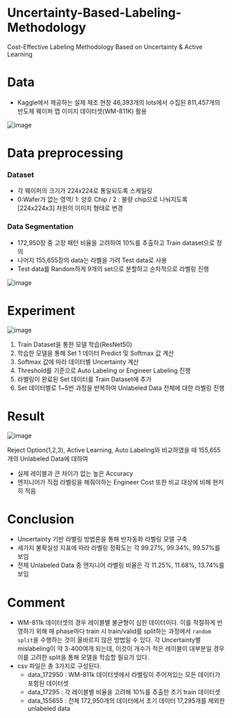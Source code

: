 # Uncertainty-Based-Labeling-Methodology
Cost-Effective Labeling Methodology Based on Uncertainty &amp; Active Learning

# Data
- Kaggle에서 제공하는 실제 제조 현장 46,393개의 lots에서 수집된 811,457개의 반도체 웨이퍼 맵 이미지 데이터셋(WM-811K) 활용

![image](https://user-images.githubusercontent.com/79157951/234300440-a103ca5b-8679-467f-89f0-09f5d762717a.png)

# Data preprocessing
### Dataset
- 각 웨이퍼의 크기가 224x224로 통일되도록 스케일링
- 0:Wafer가 없는 영역/ 1: 양호 Chip / 2 : 불량 chip으로 나눠지도록 [224x224x3] 차원의 이미지 형태로 변경

### Data Segmentation
- 172,950장 중 고장 패턴 비율을 고려하여 10%를 추출하고 Train dataset으로 정의
- 나머지 155,655장의 data는 라벨을 가려 Test data로 사용
- Test data를 Random하게 9개의 set으로 분할하고 순차적으로 라벨링 진행

![image](https://user-images.githubusercontent.com/79157951/234301405-23194ae6-dfcc-49e1-b3bd-74eab5e12658.png)

# Experiment

![image](https://user-images.githubusercontent.com/79157951/234301523-21c34e0c-94bf-4159-8599-686ae665e05d.png)

1. Train Dataset을 통한 모델 학습(ResNet50)
2. 학습한 모델을 통해 Set 1 데이터 Predict 및 Softmax 값 계산
3. Softmax 값에 따라 데이터별 Uncertainty 계산
4. Threshold를 기준으로 Auto Labeling or Engineer Labeling 진행
5. 라벨링이 완료된 Set 데이터를 Train Dataset에 추가
6. Set 데이터별로 1~5번 과정을 반복하여 Unlabeled Data 전체에 대한 라벨링 진행

# Result
![image](https://user-images.githubusercontent.com/79157951/235137886-a66c202d-6805-4118-b606-6e219dedbf18.png)

Reject Option(1,2,3), Active Learning, Auto Labeling와 비교하였을 때 155,655개의 Unlabeled Data에 대하여
- 실제 레이블과 큰 차이가 없는 높은 Accuracy
- 엔지니어가 직접 라벨링을 해줘야하는 Engineer Cost 또한 비교 대상에 비해 현저히 적음

# Conclusion
- Uncertainty 기반 라벨링 방법론을 통해 반자동화 라벨링 모델 구축
- 세가지 불확실성 지표에 따라 라벨링 정확도는 각 99.27%, 99.34%, 99.57%를 보임
- 전체 Unlabeled Data 중 엔지니어 라벨링 비율은 각 11.25%, 11.68%, 13.74%를 보임

# Comment
- WM-811k 데이터셋의 경우 레이블별 불균형이 심한 데이터이다. 이를 적절하게 반영하기 위해 매 phase마다 train 시 train/valid를 split하는 과정에서 `random split`을 수행하는 것이 올바르지 않은 방법일 수 있다. 각 Uncertainty별 mislabeling이 약 3-400여개 되는데, 이것이 개수가 적은 레이블이 대부분일 경우 이를 고려한 split을 통해 모델을 학습할 필요가 있다.
- csv 파일은 총 3가지로 구성된다.
  - data_172950 : WM-811k 데이터셋에서 라벨링이 주어져있는 모든 데이터가 포함된 데이터셋
  - data_17295 : 각 레이블별 비율을 고려해 10%를 추출한 초기 train 데이터셋
  - data_155655 : 전체 172,950개의 데이터에서 초기 데이터 17,295개를 제외한 unlabeled data
